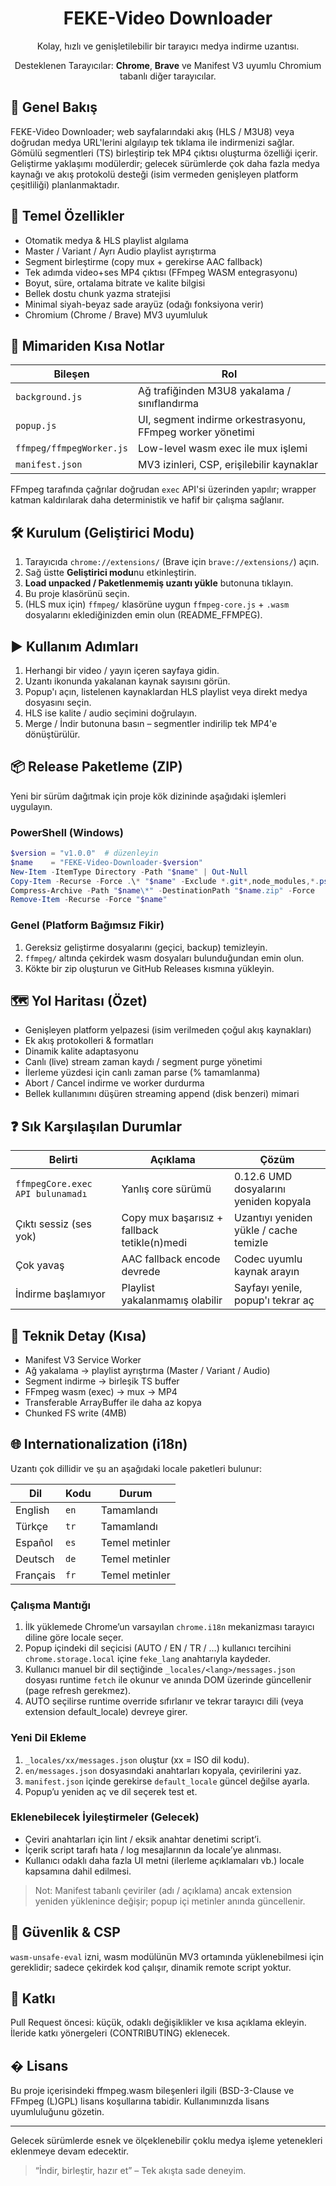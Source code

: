 <div align="center">

# FEKE-Video Downloader

Kolay, hızlı ve genişletilebilir bir tarayıcı medya indirme uzantısı.

Desteklenen Tarayıcılar: **Chrome**, **Brave** ve Manifest V3 uyumlu Chromium tabanlı diğer tarayıcılar.

</div>

## 🚀 Genel Bakış
FEKE-Video Downloader; web sayfalarındaki akış (HLS / M3U8) veya doğrudan medya URL'lerini algılayıp tek tıklama ile indirmenizi sağlar. Gömülü segmentleri (TS) birleştirip tek MP4 çıktısı oluşturma özelliği içerir. Geliştirme yaklaşımı modülerdir; gelecek sürümlerde çok daha fazla medya kaynağı ve akış protokolü desteği (isim vermeden genişleyen platform çeşitliliği) planlanmaktadır.

## 🔑 Temel Özellikler
- Otomatik medya & HLS playlist algılama
- Master / Variant / Ayrı Audio playlist ayrıştırma
- Segment birleştirme (copy mux + gerekirse AAC fallback)
- Tek adımda video+ses MP4 çıktısı (FFmpeg WASM entegrasyonu)
- Boyut, süre, ortalama bitrate ve kalite bilgisi
- Bellek dostu chunk yazma stratejisi
- Minimal siyah-beyaz sade arayüz (odağı fonksiyona verir)
- Chromium (Chrome / Brave) MV3 uyumluluk

## 🧩 Mimariden Kısa Notlar
| Bileşen | Rol |
|--------|-----|
| `background.js` | Ağ trafiğinden M3U8 yakalama / sınıflandırma |
| `popup.js` | UI, segment indirme orkestrasyonu, FFmpeg worker yönetimi |
| `ffmpeg/ffmpegWorker.js` | Low-level wasm exec ile mux işlemi |
| `manifest.json` | MV3 izinleri, CSP, erişilebilir kaynaklar |

FFmpeg tarafında çağrılar doğrudan `exec` API'si üzerinden yapılır; wrapper katman kaldırılarak daha deterministik ve hafif bir çalışma sağlanır.

## 🛠 Kurulum (Geliştirici Modu)
1. Tarayıcıda `chrome://extensions/` (Brave için `brave://extensions/`) açın.
2. Sağ üstte **Geliştirici modu**nu etkinleştirin.
3. **Load unpacked / Paketlenmemiş uzantı yükle** butonuna tıklayın.
4. Bu proje klasörünü seçin.
5. (HLS mux için) `ffmpeg/` klasörüne uygun `ffmpeg-core.js` + `.wasm` dosyalarını eklediğinizden emin olun (README_FFMPEG). 

## ▶️ Kullanım Adımları
1. Herhangi bir video / yayın içeren sayfaya gidin.
2. Uzantı ikonunda yakalanan kaynak sayısını görün.
3. Popup'ı açın, listelenen kaynaklardan HLS playlist veya direkt medya dosyasını seçin.
4. HLS ise kalite / audio seçimini doğrulayın.
5. Merge / İndir butonuna basın – segmentler indirilip tek MP4'e dönüştürülür.

## 📦 Release Paketleme (ZIP)
Yeni bir sürüm dağıtmak için proje kök dizininde aşağıdaki işlemleri uygulayın.

### PowerShell (Windows)
```powershell
$version = "v1.0.0"  # düzenleyin
$name    = "FEKE-Video-Downloader-$version"
New-Item -ItemType Directory -Path "$name" | Out-Null
Copy-Item -Recurse -Force .\* "$name" -Exclude *.git*,node_modules,*.ps1
Compress-Archive -Path "$name\*" -DestinationPath "$name.zip" -Force
Remove-Item -Recurse -Force "$name"
```

### Genel (Platform Bağımsız Fikir)
1. Gereksiz geliştirme dosyalarını (geçici, backup) temizleyin.
2. `ffmpeg/` altında çekirdek wasm dosyaları bulunduğundan emin olun.
3. Kökte bir zip oluşturun ve GitHub Releases kısmına yükleyin.

## 🗺 Yol Haritası (Özet)
- Genişleyen platform yelpazesi (isim verilmeden çoğul akış kaynakları)
- Ek akış protokolleri & formatları
- Dinamik kalite adaptasyonu
- Canlı (live) stream zaman kaydı / segment purge yönetimi
- İlerleme yüzdesi için canlı zaman parse (% tamamlanma)
- Abort / Cancel indirme ve worker durdurma
- Bellek kullanımını düşüren streaming append (disk benzeri) mimari

## ❓ Sık Karşılaşılan Durumlar
| Belirti | Açıklama | Çözüm |
|---------|----------|-------|
| `ffmpegCore.exec API bulunamadı` | Yanlış core sürümü | 0.12.6 UMD dosyalarını yeniden kopyala |
| Çıktı sessiz (ses yok) | Copy mux başarısız + fallback tetikle(n)medi | Uzantıyı yeniden yükle / cache temizle |
| Çok yavaş | AAC fallback encode devrede | Codec uyumlu kaynak arayın |
| İndirme başlamıyor | Playlist yakalanmamış olabilir | Sayfayı yenile, popup'ı tekrar aç |

## 🧪 Teknik Detay (Kısa)
- Manifest V3 Service Worker
- Ağ yakalama → playlist ayrıştırma (Master / Variant / Audio)
- Segment indirme → birleşik TS buffer
- FFmpeg wasm (exec) → mux → MP4
- Transferable ArrayBuffer ile daha az kopya
- Chunked FS write (4MB)

## 🌐 Internationalization (i18n)
Uzantı çok dillidir ve şu an aşağıdaki locale paketleri bulunur:

| Dil | Kodu | Durum |
|-----|------|-------|
| English | `en` | Tamamlandı |
| Türkçe | `tr` | Tamamlandı |
| Español | `es` | Temel metinler |
| Deutsch | `de` | Temel metinler |
| Français | `fr` | Temel metinler |

### Çalışma Mantığı
1. İlk yüklemede Chrome’un varsayılan `chrome.i18n` mekanizması tarayıcı diline göre locale seçer.
2. Popup içindeki dil seçicisi (AUTO / EN / TR / …) kullanıcı tercihini `chrome.storage.local` içine `feke_lang` anahtarıyla kaydeder.
3. Kullanıcı manuel bir dil seçtiğinde `_locales/<lang>/messages.json` dosyası runtime `fetch` ile okunur ve anında DOM üzerinde güncellenir (page refresh gerekmez).
4. AUTO seçilirse runtime override sıfırlanır ve tekrar tarayıcı dili (veya extension default_locale) devreye girer.

### Yeni Dil Ekleme
1. `_locales/xx/messages.json` oluştur (xx = ISO dil kodu).
2. `en/messages.json` dosyasındaki anahtarları kopyala, çevirilerini yaz.
3. `manifest.json` içinde gerekirse `default_locale` güncel değilse ayarla.
4. Popup’u yeniden aç ve dil seçerek test et.

### Eklenebilecek İyileştirmeler (Gelecek)
- Çeviri anahtarları için lint / eksik anahtar denetimi script’i.
- İçerik script tarafı hata / log mesajlarının da locale’ye alınması.
- Kullanıcı odaklı daha fazla UI metni (ilerleme açıklamaları vb.) locale kapsamına dahil edilmesi.

> Not: Manifest tabanlı çeviriler (adı / açıklama) ancak extension yeniden yüklenince değişir; popup içi metinler anında güncellenir.

## 🔐 Güvenlik & CSP
`wasm-unsafe-eval` izni, wasm modülünün MV3 ortamında yüklenebilmesi için gereklidir; sadece çekirdek kod çalışır, dinamik remote script yoktur.

## 🤝 Katkı
Pull Request öncesi: küçük, odaklı değişiklikler ve kısa açıklama ekleyin. İleride katkı yönergeleri (CONTRIBUTING) eklenecek.

## � Lisans
Bu proje içerisindeki ffmpeg.wasm bileşenleri ilgili (BSD-3-Clause ve FFmpeg (L)GPL) lisans koşullarına tabidir. Kullanımınızda lisans uyumluluğunu gözetin.

---
Gelecek sürümlerde esnek ve ölçeklenebilir çoklu medya işleme yetenekleri eklenmeye devam edecektir.

> “İndir, birleştir, hazır et” – Tek akışta sade deneyim.